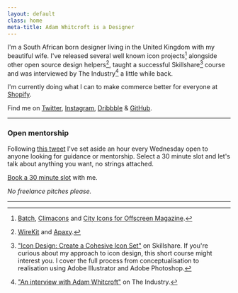 ```yaml
---
layout: default
class: home
meta-title: Adam Whitcroft is a Designer
---
```


I'm a South African born designer living in the United Kingdom with my beautiful wife. I've released several well known icon projects[^1] alongside other open source design helpers[^2], taught a successful Skillshare[^3] course and was interviewed by The Industry[^4] a little while back.

I'm currently doing what I can to make commerce better for everyone at [Shopify](https://www.shopify.com).

Find me on [Twitter](https://twitter.com/adamwhitcroft), [Instagram](https://instagram.com/adamwhitcroft/), [Dribbble](https://dribbble.com/adamwhitcroft) &amp; [GitHub](https://github.com/AdamWhitcroft).

<hr>

### Open mentorship

Following [this tweet](https://twitter.com/AdamWhitcroft/status/797441359200272384) I've set aside an hour every Wednesday open to anyone looking for guidance or mentorship. Select a 30 minute slot and let's talk about anything you want, no strings attached.

[Book a 30 minute slot](https://calendly.com/adamwhitcroft) with me.

 *No freelance pitches please.*

<hr>

[^1]: [Batch](/batch), [Climacons](/climacons) and [City Icons for Offscreen Magazine](/offscreen).
[^2]: [WireKit](/wirekit) and [Apaxy](/apaxy).
[^3]: ["Icon Design: Create a Cohesive Icon Set"](http://skl.sh/adamw) on Skillshare. If you're curious about my approach to icon design, this short course might interest you. I cover the full process from conceptualisation to realisation using Adobe Illustrator and Adobe Photoshop.
[^4]: ["An interview with Adam Whitcroft"](http://theindustry.cc/2013/06/24/an-interview-with-adam-whitcroft/) on The Industry.
